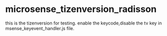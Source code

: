 # microsense_tizenversion_radisson
this is the tizenversion for testing.
enable the keycode,disable the tv key in msense_keyevent_handler.js file.


